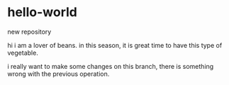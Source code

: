 # hello-world
new repository

hi i am a lover of beans. in this season, it is great time to have this type of vegetable.

i really want to make some changes on this branch, there is something wrong with the previous operation.
